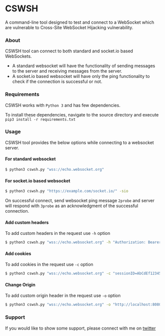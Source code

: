 # CSWSH
A command-line tool designed to test and connect to a WebSocket which are vulnerable to Cross-Site WebSocket Hijacking vulnerability.

### About
CSWSH tool can connect to both standard and socket.io based WebSockets.
 - A standard websocket will have the functionality of sending messages to the server and receiving messages from the server.
 - A socket.io based websocket will have only the ping functionality to check if the connection is successful or not.
 
### Requirements
CSWSH works with `Python 3` and has few dependencies.

To install these dependencies, navigate to the source directory and execute `pip3 install -r requirements.txt`

### Usage
CSWSH tool provides the below options while connecting to a websocket server.

#### For standard websocket
```bash
$ python3 cswsh.py "wss://echo.websocket.org"
``` 

#### For socket.io based websocket
```bash
$ python3 cswsh.py "https://example.com/socket.io/" -sio
```
On successful connect, send websocket ping message `2probe` and server will respond with `3probe` as an acknowledgment of the successful connection.

#### Add custom headers
To add custom headers in the request use `-h` option
```bash
$ python3 cswsh.py "wss://echo.websocket.org" -h "Authorization: Bearer AbCdEf123456"
```

#### Add cookies
To add cookies in the request use `-c` option
```bash
$ python3 cswsh.py "wss://echo.websocket.org" -c "sessionID=AbCdEf123456"
```

#### Change Origin 
To add custom origin header in the request use `-o` option
```bash
$ python3 cswsh.py "wss://echo.websocket.org" -o "http://localhost:8080"
```


### Support
If you would like to show some support, please connect with me on [twitter](https://twitter.com/_dspawar)
